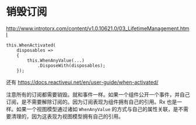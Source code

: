 # 销毁订阅

http://www.introtorx.com/content/v1.0.10621.0/03_LifetimeManagement.html

```
this.WhenActivated(
    disposables =>
    {
        this.WhenAnyValue(...)
            .DisposeWith(disposables);
    });
```

还有 https://docs.reactiveui.net/en/user-guide/when-activated/


注意所有的订阅都需要销毁。就和事件一样。如果一个组件公开一个事件，并自己订阅，是不需要解除订阅的。因为订阅表现为组件拥有自己的引用。Rx 也是一样。如果一个视图模型通过诸如 `WhenAnyValue` 的方式与自己的属性关联，是不需要清理的，因为这表现为视图模型拥有自己的引用。
